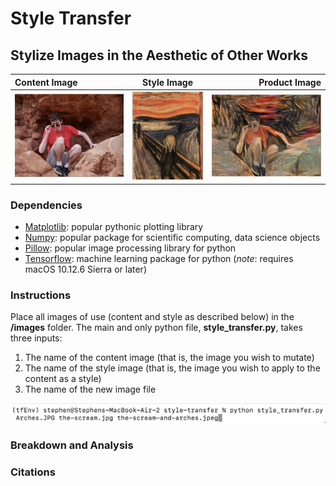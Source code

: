 # Style Transfer
## Stylize Images in the Aesthetic of Other Works

| Content Image  | Style Image  | Product Image |
| :---         |     :---:      |          ---: |
| ![](images/Arches.JPG)|![](images/the-scream.jpg)| ![](the-scream-and-arches.jpeg)   |

### Dependencies
* [Matplotlib](https://matplotlib.org/stable/users/installing.html): popular pythonic plotting library 
* [Numpy](https://numpy.org/install/): popular package for scientific computing, data science objects
* [Pillow](https://pillow.readthedocs.io/en/stable/installation.html): popular image processing library for python
* [Tensorflow](https://www.tensorflow.org/install): machine learning package for python (*note*: requires macOS 10.12.6 Sierra or later) 
### Instructions
Place all images of use (content and style as described below) in the **/images** folder. The main and only python file, **style_transfer.py**, takes three inputs:
1. The name of the content image (that is, the image you wish to mutate)
2. The name of the style image (that is, the image you wish to apply to the content as a style)
3. The name of the new image file <br>

![Terminal Image](readme_terminal.png)

### Breakdown and Analysis
### Citations
